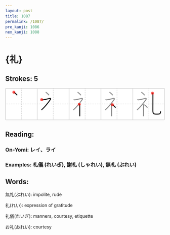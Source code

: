 ```yaml
---
layout: post
title: 1087
permalink: /1087/
pre_kanji: 1086
nex_kanji: 1088
---
```


# {礼}

## Strokes: 5

<div class="stroke"><img src="../images/E7A4BC.png" /></div>

## Reading:

### On-Yomi: レイ、ライ

### Examples: 礼儀 (れいぎ), 謝礼 (しゃれい), 無礼 (ぶれい)

## Words:

無礼(ぶれい): impolite, rude

礼(れい): expression of gratitude

礼儀(れいぎ): manners, courtesy, etiquette

お礼(おれい): courtesy
